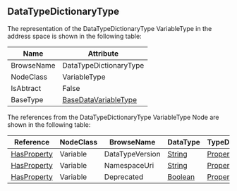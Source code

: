 <!-- objecttype -->
## DataTypeDictionaryType
The representation of the DataTypeDictionaryType VariableType in the address space is shown in the following table:  

|Name|Attribute|
|---|---|
|BrowseName|DataTypeDictionaryType|
|NodeClass|VariableType|
|IsAbtract|False|
|BaseType|[BaseDataVariableType](../../../Part5/VariableTypes/BaseDataVariableType/readme.md)|

The references from the DataTypeDictionaryType VariableType Node are shown in the following table:  

|Reference|NodeClass|BrowseName|DataType|TypeDefinition|ModellingRule|
|---|---|---|---|---|---|
|[HasProperty](../../../Part3/ReferenceTypes/HasProperty/readme.md)|Variable|DataTypeVersion|[String](../../../Part3/DataTypes/String/readme.md)|[PropertyType](../../Part5/VariableTypes/PropertyType/readme.md)|[Optional](../../Objects/Optional/readme.md)|
|[HasProperty](../../../Part3/ReferenceTypes/HasProperty/readme.md)|Variable|NamespaceUri|[String](../../../Part3/DataTypes/String/readme.md)|[PropertyType](../../Part5/VariableTypes/PropertyType/readme.md)|[Optional](../../Objects/Optional/readme.md)|
|[HasProperty](../../../Part3/ReferenceTypes/HasProperty/readme.md)|Variable|Deprecated|[Boolean](../../../Part3/DataTypes/Boolean/readme.md)|[PropertyType](../../Part5/VariableTypes/PropertyType/readme.md)|[Optional](../../Objects/Optional/readme.md)|

